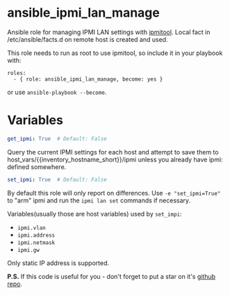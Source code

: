# ansible_ipmi_lan_manage

Ansible role for managing IPMI LAN settings with [ipmitool](https://github.com/ipmitool/ipmitool). Local fact in /etc/ansible/facts.d on remote host is created and used.

This role needs to run as root to use ipmitool, so include it in your playbook with:
```
roles:
  - { role: ansible_ipmi_lan_manage, become: yes }
```
or use `ansible-playbook --become`.

# Variables

```yaml
get_ipmi: True  # Default: False
```
Query the current IPMI settings for each host and attempt to save them to host_vars/{{inventory_hostname_short}}/ipmi
unless you already have ipmi: defined somewhere.

```yaml
set_ipmi: True  # Default: False
```
By default this role will only report on differences.  Use `-e "set_ipmi=True"` to
"arm" ipmi and run the `ipmi lan set` commands if necessary.

Variables(usually those are host variables) used by `set_impi`:

- `ipmi.vlan`
- `ipmi.address`
- `ipmi.netmask`
- `ipmi.gw`

Only static IP address is supported.

**P.S.** If this code is useful for you - don't forget to put a star on it's [github repo](https://github.com/selivan/ansible_ipmi_lan_manage).
